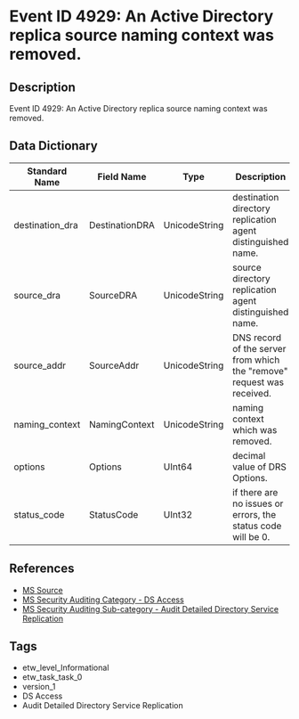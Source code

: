 # Event ID 4929: An Active Directory replica source naming context was removed.

## Description
Event ID 4929: An Active Directory replica source naming context was removed.

## Data Dictionary
|Standard Name|Field Name|Type|Description|Sample Value|
|---|---|---|---|---|
|destination_dra|DestinationDRA|UnicodeString|destination directory replication agent distinguished name.|`CN=NTDS Settings,CN=DC01,CN=Servers,CN=Default-First-Site-Name,CN=Sites,CN=Configuration,DC=contoso,DC=local`|
|source_dra|SourceDRA|UnicodeString|source directory replication agent distinguished name.|`-`|
|source_addr|SourceAddr|UnicodeString|DNS record of the server from which the "remove" request was received.|`2d361dd6-fc22-4d9d-b876-ec582b836458._msdcs.contoso.local`|
|naming_context|NamingContext|UnicodeString|naming context which was removed.|`DC=contoso,DC=local`|
|options|Options|UInt64|decimal value of DRS Options.|`16640`|
|status_code|StatusCode|UInt32|if there are no issues or errors, the status code will be 0.|`0`|

## References
* [MS Source](https://github.com/MicrosoftDocs/windows-itpro-docs/blob/public/windows/security/threat-protection/auditing/event-4929.md)
* [MS Security Auditing Category - DS Access](https://docs.microsoft.com/en-us/windows/security/threat-protection/auditing/advanced-security-audit-policy-settings#ds-access)
* [MS Security Auditing Sub-category - Audit Detailed Directory Service Replication](https://github.com/MicrosoftDocs/windows-itpro-docs/tree/master/windows/security/threat-protection/auditing/audit-detailed-directory-service-replication.md)

## Tags
* etw_level_Informational
* etw_task_task_0
* version_1
* DS Access
* Audit Detailed Directory Service Replication